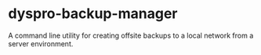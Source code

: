 # dyspro-backup-manager
A command line utility for creating offsite backups to a local network from a server environment.
